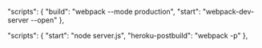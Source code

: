 "scripts": {
    "build": "webpack --mode production",
    "start": "webpack-dev-server --open"
},
  
"scripts": {
	"start": "node server.js", 
	"heroku-postbuild": "webpack -p" 
},
